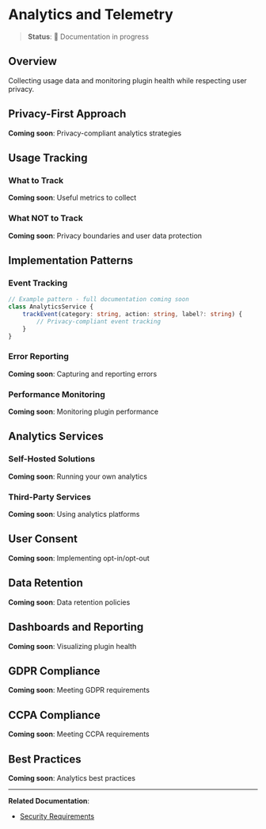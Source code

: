 # Analytics and Telemetry

> **Status**: 🚧 Documentation in progress

## Overview

Collecting usage data and monitoring plugin health while respecting user privacy.

## Privacy-First Approach

**Coming soon**: Privacy-compliant analytics strategies

## Usage Tracking

### What to Track

**Coming soon**: Useful metrics to collect

### What NOT to Track

**Coming soon**: Privacy boundaries and user data protection

## Implementation Patterns

### Event Tracking

```typescript
// Example pattern - full documentation coming soon
class AnalyticsService {
    trackEvent(category: string, action: string, label?: string) {
        // Privacy-compliant event tracking
    }
}
```

### Error Reporting

**Coming soon**: Capturing and reporting errors

### Performance Monitoring

**Coming soon**: Monitoring plugin performance

## Analytics Services

### Self-Hosted Solutions

**Coming soon**: Running your own analytics

### Third-Party Services

**Coming soon**: Using analytics platforms

## User Consent

**Coming soon**: Implementing opt-in/opt-out

## Data Retention

**Coming soon**: Data retention policies

## Dashboards and Reporting

**Coming soon**: Visualizing plugin health

## GDPR Compliance

**Coming soon**: Meeting GDPR requirements

## CCPA Compliance

**Coming soon**: Meeting CCPA requirements

## Best Practices

**Coming soon**: Analytics best practices

---

**Related Documentation**:
- [Security Requirements](../security/security-requirements)
